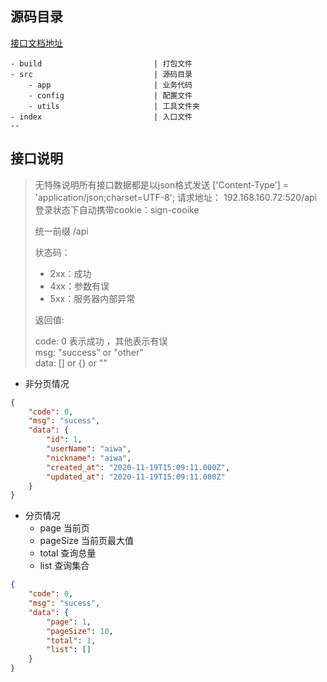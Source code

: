 ## 源码目录
[接口文档地址](https://easydoc.xyz/s/10480727/fOgR0odQ/0Zv7nmQZ)
```
- build                         | 打包文件
- src	                        | 源码目录
    - app                       | 业务代码
    - config                    | 配置文件
    - utils                     | 工具文件夹
- index	                        | 入口文件
--
```

## 接口说明

> 无特殊说明所有接口数据都是以json格式发送   ['Content-Type'] = 'application/json;charset=UTF-8';
> 请求地址： 192.168.160.72:520/api
> 登录状态下自动携带cookie：sign-cooike
>
> 统一前缀    /api 
>
> 状态码：
>
> - 2xx：成功
> - 4xx：参数有误
> - 5xx：服务器内部异常
>
> 返回值:
>
> code: 0  表示成功 ，其他表示有误  	
> msg: "success" or "other"  
> data: [] or {} or "" 

+ 非分页情况
```json
{
	"code": 0,
	"msg": "sucess",
	"data": {
		"id": 1,
		"userName": "aiwa",
		"nickname": "aiwa",
		"created_at": "2020-11-19T15:09:11.000Z",
		"updated_at": "2020-11-19T15:09:11.000Z"
	}
}

```

+ 分页情况
    - page 当前页
    - pageSize 当前页最大值
    - total 查询总量
    - list 查询集合
```json
{
	"code": 0,
	"msg": "sucess",
	"data": {
		"page": 1,
		"pageSize": 10,
		"total": 1,
		"list": []
	}
}
``` 

